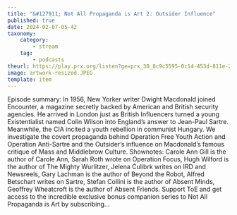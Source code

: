 ```yaml
---
title: "&#127911; Not All Propaganda is Art 2: Outsider Influence"
published: true
date: 2024-02-07-05-42
taxonomy:
    category:
        - stream
    tag:
        - podcasts
theurl: https://play.prx.org/listen?ge=prx_30_8c9c5595-0c14-453d-811e-2e83f85487c5&uf=http%3A%2F%2Ffeeds.prx.org%2FTOE
image: artwork-resized.JPEG
template: item
---
```


Episode summary: In 1956, New Yorker writer Dwight Macdonald joined Encounter, a magazine secretly backed by American and British security agencies. He arrived in London just as British Influencers turned a young Existentialist named Colin Wilson into England&rsquo;s answer to Jean-Paul Sartre. Meanwhile, the CIA incited a youth rebellion in communist Hungary. We investigate the covert propaganda behind Operation Free Youth Action and Operation Anti-Sartre and the Outsider&rsquo;s influence on Macdonald&rsquo;s famous critique of Mass and Middlebrow Culture. Shownotes: Carole Ann Gill is the author of Carole Ann, Sarah Roth wrote on Operation Focus, Hugh Wilford is the author of The Mighty Wurlitzer, Jelena Ćulibrk writes on IRD and Newsreels, Gary Lachman is the author of Beyond the Robot, Alfred Betschart writes on Sartre, Stefan Collini is the author of Absent Minds, Geoffrey Wheatcroft is the author of Absent Friends. Support ToE and get access to the incredible exclusive bonus companion series to Not All Propaganda is Art by subscribing&hellip;
